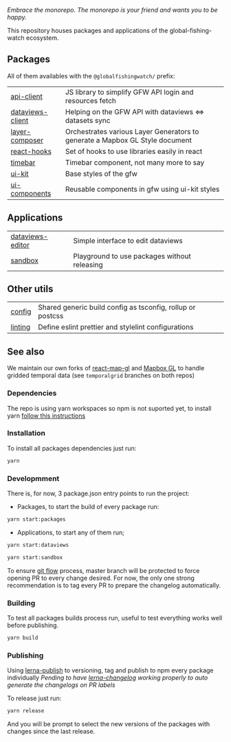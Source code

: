 _Embrace the monorepo. The monorepo is your friend and wants you to be happy._

This repository houses packages and applications of the global-fishing-watch ecosystem.

## Packages

All of them availables with the `@globalfishingwatch/` prefix:

|                                               |                                                                              |
| --------------------------------------------- | ---------------------------------------------------------------------------- |
| [api-client](packages/api-client)             | JS library to simplify GFW API login and resources fetch                     |
| [dataviews-client](packages/dataviews-client) | Helping on the GFW API with dataviews <=> datasets sync                      |
| [layer-composer](packages/layer-composer)     | Orchestrates various Layer Generators to generate a Mapbox GL Style document |
| [react-hooks](packages/react-hooks)           | Set of hooks to use libraries easily in react                                |
| [timebar](packages/timebar)                   | Timebar component, not many more to say                                      |
| [ui-kit](packages/ui-kit)                     | Base styles of the gfw                                                       |
| [ui-components](packages/ui-components)       | Reusable components in gfw using ui-kit styles                               |

## Applications

|                                      |                                              |
| ------------------------------------ | -------------------------------------------- |
| [dataviews-editor](dataviews-editor) | Simple interface to edit dataviews           |
| [sandbox](sandbox)                   | Playground to use packages without releasing |

## Other utils

|                    |                                                            |
| ------------------ | ---------------------------------------------------------- |
| [config](config)   | Shared generic build config as tsconfig, rollup or postcss |
| [linting](linting) | Define eslint prettier and stylelint configurations        |

## See also

We maintain our own forks of <a href="https://github.com/GlobalFishingWatch/react-map-gl/">react-map-gl</a> and <a href="https://github.com/GlobalFishingWatch/mapbox-gl-js/">Mapbox GL</a> to handle gridded temporal data (see `temporalgrid` branches on both repos)

### Dependencies

The repo is using yarn workspaces so npm is not suported yet, to install yarn [follow this instructions](https://classic.yarnpkg.com/en/docs/install/)

### Installation

To install all packages dependencies just run:

```bash
yarn
```

### Developmment

There is, for now, 3 package.json entry points to run the project:

- Packages, to start the build of every package run:

```bash
yarn start:packages
```

- Applications, to start any of them run;

```bash
yarn start:dataviews
```

```bash
yarn start:sandbox
```

To ensure [git flow](https://guides.github.com/introduction/flow/) process, master branch will be protected to force opening PR to every change desired.
For now, the only one strong recommendation is to tag every PR to prepare the changelog automatically.

### Building

To test all packages builds process run, useful to test everything works well before publishing.

```bash
yarn build
```

### Publishing

Using [lerna-publish](https://github.com/lerna/lerna/tree/master/commands/publish#readme) to versioning, tag and publish to npm every package individually
_Pending to have [lerna-changelog](https://github.com/lerna/lerna-changelog) working properly to auto generate the changelogs on PR labels_

To release just run:

```bash
yarn release
```

And you will be prompt to select the new versions of the packages with changes since the last release.
